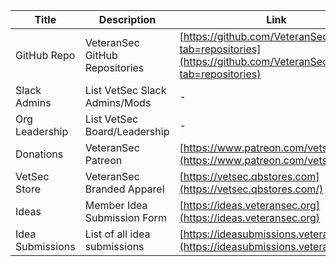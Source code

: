 Title | Description | Link | Slackbot
------------ | ------------- | ------------- | -------------
GitHub Repo | VeteranSec GitHub Repositories | [https://github.com/VeteranSec?tab=repositories](https://github.com/VeteranSec?tab=repositories) | !repo
Slack Admins | List VetSec Slack Admins/Mods | - | !admins, !mods
Org Leadership | List VetSec Board/Leadership | - | !board, !leadership
Donations | VeteranSec Patreon | [https://www.patreon.com/vetsec](https://www.patreon.com/vetsec) | !donate
VetSec Store | VeteranSec Branded Apparel | [https://vetsec.qbstores.com](https://vetsec.qbstores.com/) | !store
Ideas | Member Idea Submission Form | [https://ideas.veteransec.org](https://ideas.veteransec.org) | !idea, !ideas
Idea Submissions | List of all idea submissions | [https://ideasubmissions.veteransec.org](https://ideasubmissions.veteransec.org) | ideasubmissions, !ideasubmissions
